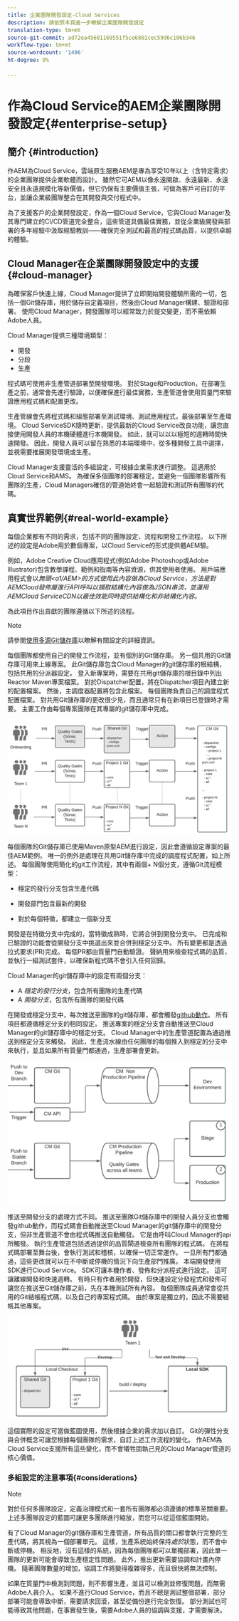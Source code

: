 ```yaml
---
title: 企業團隊開發設定-Cloud Services
description: 請依照本頁進一步瞭解企業團隊開發設定
translation-type: tm+mt
source-git-commit: ad72ea45681169551f5ce6801cec59d6c106b346
workflow-type: tm+mt
source-wordcount: '1496'
ht-degree: 0%

---
```


# 作為Cloud Service的AEM企業團隊開發設定{#enterprise-setup}

## 簡介 {#introduction}

作AEM為Cloud Service，雲端原生服務AEM是專為享受10年以上（含特定需求）的企業團隊提供企業軟體而設計。 雖然它可AEM以像永遠開啟、永遠最新、永遠安全且永遠規模化等新價值，但它仍保有主要價值主張，可做為客戶可自訂的平台，並讓企業級團隊整合在其開發與交付程式中。

為了支援客戶的企業開發設定，作為一個Cloud Service，它與Cloud Manager及其專門建立的CI/CD管道完全整合，這些管道具備最佳實務，並從企業級開發與部署的多年經驗中汲取經驗教訓——確保完全測試和最高的程式碼品質，以提供卓越的體驗。

## Cloud Manager在企業團隊開發設定中的支援{#cloud-manager}

為確保客戶快速上線，Cloud Manager提供了立即開始開發體驗所需的一切，包括一個Git儲存庫，用於儲存自定義項目，然後由Cloud Manager構建、驗證和部署。
使用Cloud Manager，開發團隊可以經常致力於提交變更，而不需依賴Adobe人員。

Cloud Manager提供三種環境類型：

* 開發
* 分段
* 生產

程式碼可使用非生產管道部署至開發環境。 對於Stage和Production，在部署生產之前，通常會先進行驗證，以便確保進行最佳實務，生產管道會使用質量門來驗證應用程式碼和配置更改。

生產管線會先將程式碼和組態部署至測試環境、測試應用程式，最後部署至生產環境。
Cloud ServiceSDK隨時更新，提供最新的Cloud Service改良功能，讓您直接使用開發人員的本機硬體進行本機開發。 如此，就可以以以極短的週轉時間快速開發。 因此，開發人員可以留在熟悉的本端環境中，從多種開發工具中選擇，並視需要推展開發環境或生產。

Cloud Manager支援靈活的多組設定，可根據企業需求進行調整。 這適用於Cloud Service和AMS。 為確保多個團隊的部署穩定，並避免一個團隊影響所有團隊的生產，Cloud Managers確信的管道始終會一起驗證和測試所有團隊的代碼。


## 真實世界範例{#real-world-example}

每個企業都有不同的需求，包括不同的團隊設定、流程和開發工作流程。 以下所述的設定是Adobe用於數個專案，以Cloud Service的形式提供體AEM驗。

例如，Adobe Creative Cloud應用程式(例如Adobe Photoshop或Adobe Illustrator)包含教學課程、範例和指南等內容資源，供其使用者使用。 用戶端應用程式會以&#x200B;*無頭&lt;a1/AEM>的方式使用此內容做為Cloud Service，方法是對AEMCloud發佈層進行API呼叫以擷取結構化內容做為JSON串流，並運用AEMCloud ServiceCDN以最佳效能同時提供結構化和非結構化內容。*

為此項目作出貢獻的團隊遵循以下所述的流程。

>[!NOTE]
>請參閱[使用多源Git儲存庫](https://experienceleague.adobe.com/docs/experience-manager-cloud-manager/using/managing-code/working-with-multiple-source-git-repos.html#managing-code)以瞭解有關設定的詳細資訊。

每個團隊都使用自己的開發工作流程，並有個別的Git儲存庫。 另一個共用的Git儲存庫可用來上線專案。 此Git儲存庫包含Cloud Manager的git儲存庫的根結構，包括共用的分派器設定。 登入新專案時，需要在共用git儲存庫的根目錄中列出Reactor Maven專案檔案。 對於Dispatcher配置，將在Dispatcher項目內建立新的配置檔案。 然後，主調度器配置將包含此檔案。 每個團隊負責自己的調度程式配置檔案。 對共用Git儲存庫的更改很少見，而且通常只有在新項目已登錄時才需要。 主要工作由每個專案團隊在其專屬的git儲存庫中完成。

![](assets/team-setup1.png)

每個團隊的Git儲存庫已使用Maven原型AEM進行設定，因此會遵循設定專案的最佳AEM範例。 唯一的例外是處理在共用Git儲存庫中完成的調度程式配置，如上所述。
每個團隊使用簡化的git工作流程，其中有兩個+ N個分支，遵循Git流程模型：

* 穩定的發行分支包含生產代碼

* 開發部門包含最新的開發

* 對於每個特徵，都建立一個新分支


開發是在特徵分支中完成的，當特徵成熟時，它將合併到開發分支中。 已完成和已驗證的功能會從開發分支中挑選出來並合併到穩定分支中。 所有變更都是透過拉式要求(PR)完成。 每個PR都由質量門自動驗證。 聲納用來檢查程式碼的品質，並執行一組測試套件，以確保新程式碼不會引入任何回歸。

Cloud Manager的git儲存庫中的設定有兩個分支：

* A *穩定的發行分支*，包含所有團隊的生產代碼
* A *開發分支*，包含所有團隊的開發代碼

在開發或穩定分支中，每次推送至團隊的git儲存庫，都會觸發[github動作](https://experienceleague.adobe.com/docs/experience-manager-cloud-manager/using/managing-code/working-with-multiple-source-git-repos.html?lang=en#managing-code)。 所有項目都遵循穩定分支的相同設定。 推送專案的穩定分支會自動推送至Cloud Manager的git儲存庫中的穩定分支。 Cloud Manager中的生產管道配置為通過推送到穩定分支來觸發。 因此，生產流水線由任何團隊的每個推入到穩定的分支中來執行，並且如果所有質量門都通過，生產部署會更新。

![](assets/team-setup2.png)

推送至開發分支的處理方式不同。 推送至團隊Git儲存庫中的開發人員分支也會觸發github動作，而程式碼會自動推送至Cloud Manager的git儲存庫中的開發分支，但非生產管道不會由程式碼推送自動觸發。 它是由呼叫Cloud Manager的api所觸發。
執行生產管道包括透過提供的品質閘道檢查所有團隊的程式碼。 在將程式碼部署至舞台後，會執行測試和稽核，以確保一切正常運作。 一旦所有門都通過，這些更改就可以在不中斷或停機的情況下向生產部門推廣。
本端開發使用SDK進行Cloud Service。 SDK可讓本機作者、發佈和分派程式進行設定。 這可讓離線開發和快速週轉。 有時只有作者用於開發，但快速設定分發程式和發佈可讓您在推送至Git儲存庫之前，先在本機測試所有內容。 每個團隊成員通常會從共用的Git結帳程式碼，以及自己的專案程式碼。 由於專案是獨立的，因此不需要結帳其他專案。

![](assets/team-setup3.png)

這個實際的設定可當做藍圖使用，然後根據企業的需求加以自訂。 Git的彈性分支與合併概念可讓您根據每個團隊的需求，自訂上述工作流程的變化。 作AEM為Cloud Service支援所有這些變化，而不會犧牲固執己見的Cloud Manager管道的核心價值。

### 多組設定的注意事項{#considerations}

>[!NOTE]
>對於任何多團隊設定，定義治理模式和一套所有團隊都必須遵循的標準至關重要。 上述多團隊設定的藍圖可讓更多團隊進行縮放，而您可以從這個藍圖開始。

有了Cloud Manager的git儲存庫和生產管道，所有品質的關口都會執行完整的生產代碼，將其視為一個部署單元。 這樣，生產系統始終保持&#x200B;*處於*狀態，而不會中斷或停機。
相反地，沒有這樣的系統，因為每個團隊都可以單獨部署，因此單一團隊的更新可能會導致生產穩定性問題。 此外，推出更新需要協調和計畫內停機。 隨著團隊數量的增加，協調工作將變得複雜得多，而且很快將無法控制。

如果在質量門中檢測到問題，則不影響生產，並且可以檢測並修復問題，而無需Adobe人員介入。 如果不進行Cloud Service，而且不總是測試整個部署，部分部署可能會導致中斷，需要請求回滾，甚至從備份進行完全恢復。 部分測試也可能導致其他問題，在事實發生後，需要Adobe人員的協調與支援，才需要解決。